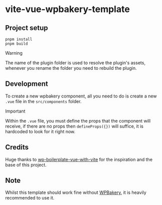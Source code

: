 # vite-vue-wpbakery-template

## Project setup

```
pnpm install
pnpm build
```

> [!WARNING]  
> The name of the plugin folder is used to resolve the plugin's assets, whenever you rename the folder you need to rebuild the plugin.

## Development

To create a new wpbakery component, all you need to do is create a new `.vue` file in the `src/components` folder.

> [!IMPORTANT]  
> Within the `.vue` file, you must define the props that the component will receive, if there are no props then `defineProps({})` will suffice, it is hardcoded to look for it right now.

## Credits

Huge thanks to [wp-boilerplate-vue-with-vite](https://github.com/hasanuzzamanbe/wp-boilerplate-vue-with-vite) for the inspiration and the base of this project.

## Note

Whilst this template should work fine without [WPBakery](https://wpbakery.com/), it is heavily recommended to use it.

